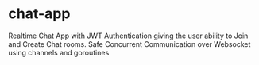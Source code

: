 # chat-app
Realtime Chat App with JWT Authentication giving the user ability to Join and Create Chat rooms.
Safe Concurrent Communication over Websocket using channels and goroutines

